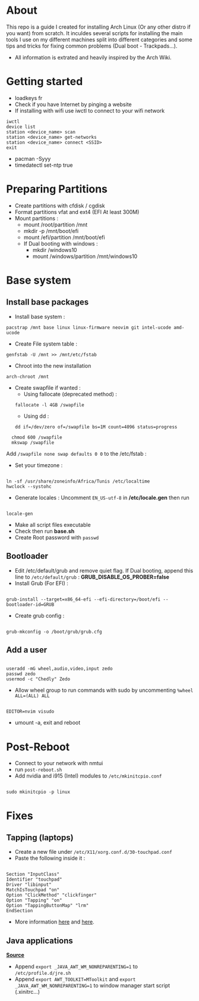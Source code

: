 # About

This repo is a guide I created for installing Arch Linux (Or any other distro if you want) from scratch. It inculdes several scripts for installing the main tools I use on my different machines split into different categories and some tips and tricks for fixing common problems (Dual boot - Trackpads...).

- All information is extrated and heavily inspired by the Arch Wiki.

# Getting started

- loadkeys fr
- Check if you have Internet by pinging a website
- If installing with wifi use iwctl to connect to your wifi network

```
iwctl
device list
station <device_name> scan
station <device_name> get-networks
station <device_name> connect <SSID>
exit
```

- pacman -Syyy
- timedatectl set-ntp true

# Preparing Partitions

- Create partitions with cfdisk / cgdisk
- Format partitions vfat and ext4 (EFI At least 300M)
- Mount partitions :
  - mount /root/partition /mnt
  - mkdir -p /mnt/boot/efi
  - mount /efi/partition /mnt/boot/efi
  - If Dual booting with windows :
    - mkdir /windows10
    - mount /windows/partition /mnt/windows10

# Base system

## Install base packages

- Install base system :

```
pacstrap /mnt base linux linux-firmware neovim git intel-ucode amd-ucode
```

- Create File system table :

```
genfstab -U /mnt >> /mnt/etc/fstab
```

- Chroot into the new installation

```
arch-chroot /mnt
```

- Create swapfile if wanted :
  - Using fallocate (deprecated method) :
  ```
  fallocate -l 4GB /swapfile
  ```
  - Using dd :
  ```
  dd if=/dev/zero of=/swapfile bs=1M count=4096 status=progress
  ```

```
  chmod 600 /swapfile
  mkswap /swapfile

```

Add `/swapfile none swap defaults 0 0` to the /etc/fstab :

- Set your timezone :

```

ln -sf /usr/share/zoneinfo/Africa/Tunis /etc/localtime
hwclock --systohc

```

- Generate locales :
  Uncomment `EN_US-utf-8` in **/etc/locale.gen** then run

```

locale-gen

```

- Make all script files executable
- Check then run **base.sh**
- Create Root password with `passwd`

## Bootloader

- Edit /etc/default/grub and remove quiet flag.
  If Dual booting, append this line to `/etc/default/grub` :
  **GRUB_DISABLE_OS_PROBER=false**
- Install Grub (For EFI) :

```

grub-install --target=x86_64-efi --efi-directory=/boot/efi --bootloader-id=GRUB

```

- Create grub config :

```

grub-mkconfig -o /boot/grub/grub.cfg

```

## Add a user

```

useradd -mG wheel,audio,video,input zedo
passwd zedo
usermod -c "Chedly" Zedo

```

- Allow wheel group to run commands with sudo by uncommenting `%wheel ALL=(ALL) ALL`

```

EDITOR=nvim visudo

```

- umount -a, exit and reboot

# Post-Reboot

- Connect to your network with nmtui
- run `post-reboot.sh`
- Add nvidia and i915 (Intel) modules to `/etc/mkinitcpio.conf`

```

sudo mkinitcpio -p linux

```

# Fixes

## Tapping (laptops)

- Create a new file under `/etc/X11/xorg.conf.d/30-touchpad.conf`
- Paste the following inside it :

```

Section "InputClass"
Identifier "touchpad"
Driver "libinput"
MatchIsTouchpad "on"
Option "ClickMethod" "clickfinger"
Option "Tapping" "on"
Option "TappingButtonMap" "lrm"
EndSection

```

- More information [here](https://wiki.archlinux.org/title/Libinput) and [here](https://man.archlinux.org/man/libinput.4#CONFIGURATION_DETAILS).

## Java applications

**[Source](https://wiki.archlinux.org/title/Dwm#Fixing_misbehaving_Java_applications)**

- Append `export _JAVA_AWT_WM_NONREPARENTING=1` to `/etc/profile.d/jre.sh`
- Append `export AWT_TOOLKIT=MToolkit` and `export _JAVA_AWT_WM_NONREPARENTING=1` to window manager start script (.xinitrc...)
